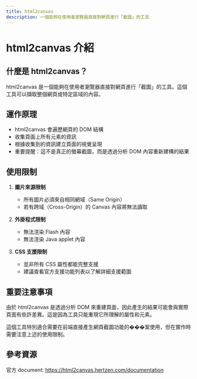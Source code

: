 ```yaml
---
title: html2canvas
description: 一個能夠在使用者瀏覽器直接對網頁進行「截圖」的工具
---
```


# html2canvas 介紹

## 什麼是 html2canvas？
html2canvas 是一個能夠在使用者瀏覽器直接對網頁進行「截圖」的工具。這個工具可以擷取整個網頁或特定區域的內容。

## 運作原理
- html2canvas 會遍歷網頁的 DOM 結構
- 收集頁面上所有元素的資訊
- 根據收集到的資訊建立頁面的視覺呈現
- 重要提醒：這不是真正的螢幕截圖，而是透過分析 DOM 內容重新建構的結果

## 使用限制
1. **圖片來源限制**
   - 所有圖片必須來自相同網域（Same Origin）
   - 若有跨域（Cross-Origin）的 Canvas 內容將無法讀取

2. **外掛程式限制**
   - 無法渲染 Flash 內容
   - 無法渲染 Java applet 內容

3. **CSS 支援限制**
   - 並非所有 CSS 屬性都能完整支援
   - 建議查看官方支援功能列表以了解詳細支援範圍

## 重要注意事項
由於 html2canvas 是透過分析 DOM 來重建頁面，因此產生的結果可能會與實際頁面有些許差異。這是因為工具只能重現它所理解的屬性和元素。

這個工具特別適合需要在前端直接產生網頁截圖功能的���案使用，但在實作時需要注意上述的使用限制。

## 參考資源

官方 document: https://html2canvas.hertzen.com/documentation



